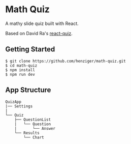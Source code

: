 # Math Quiz
A mathy slide quiz built with React.

Based on David Ra's [react-quiz](https://github.com/davidrayoussef/react-quiz). 

Getting Started
---------------

```shell
$ git clone https://github.com/henziger/math-quiz.git
$ cd math-quiz
$ npm install
$ npm run dev
```

App Structure
-------------

```
QuizApp
|── Settings
|
└── Quiz
    ├── QuestionList
    |   └── Question
    |       └── Answer
    └── Results
        └── Chart
```
